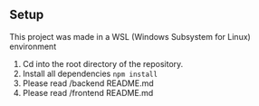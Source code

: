 ## Setup

This project was made in a WSL (Windows Subsystem for Linux) environment

1. Cd into the root directory of the repository.
2. Install all dependencies `npm install`
3. Please read /backend README.md
4. Please read /frontend README.md
